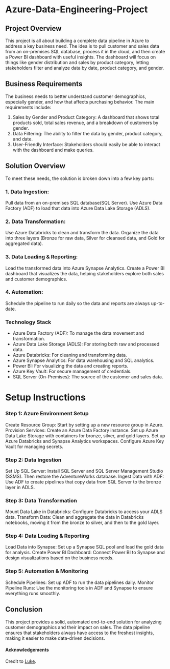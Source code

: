 # Azure-Data-Engineering-Project

## Project Overview
This project is all about building a complete data pipeline in Azure to address a key business need. The idea is to pull customer and sales data from an on-premises SQL database, process it in the cloud, and then create a Power BI dashboard with useful insights. The dashboard will focus on things like gender distribution and sales by product category, letting stakeholders filter and analyze data by date, product category, and gender.

## Business Requirements
The business needs to better understand customer demographics, especially gender, and how that affects purchasing behavior. The main requirements include:

1. Sales by Gender and Product Category: A dashboard that shows total products sold, total sales revenue, and a breakdown of customers by gender.  
2. Data Filtering: The ability to filter the data by gender, product category, and date.  
3. User-Friendly Interface: Stakeholders should easily be able to interact with the dashboard and make queries.  

## Solution Overview
To meet these needs, the solution is broken down into a few key parts:

### 1. Data Ingestion:
Pull data from an on-premises SQL database(SQL Server).
Use Azure Data Factory (ADF) to load that data into Azure Data Lake Storage (ADLS).

### 2. Data Transformation:
Use Azure Databricks to clean and transform the data.
Organize the data into three layers (Bronze for raw data, Silver for cleansed data, and Gold for aggregated data).

### 3. Data Loading & Reporting:
Load the transformed data into Azure Synapse Analytics.
Create a Power BI dashboard that visualizes the data, helping stakeholders explore both sales and customer demographics.

### 4. Automation:
Schedule the pipeline to run daily so the data and reports are always up-to-date.

### Technology Stack

- Azure Data Factory (ADF): To manage the data movement and transformation.  
- Azure Data Lake Storage (ADLS): For storing both raw and processed data.  
- Azure Databricks: For cleaning and transforming data.  
- Azure Synapse Analytics: For data warehousing and SQL analytics.  
- Power BI: For visualizing the data and creating reports.  
- Azure Key Vault: For secure management of credentials.  
- SQL Server (On-Premises): The source of the customer and sales data.  

# Setup Instructions

### Step 1: Azure Environment Setup

   Create Resource Group: Start by setting up a new resource group in Azure.  
   Provision Services:
      Create an Azure Data Factory instance.
      Set up Azure Data Lake Storage with containers for bronze, silver, and gold layers.
      Set up Azure Databricks and Synapse Analytics workspaces.
      Configure Azure Key Vault for managing secrets.

### Step 2: Data Ingestion

   Set Up SQL Server: Install SQL Server and SQL Server Management Studio (SSMS). Then restore the AdventureWorks database.
   Ingest Data with ADF: Use ADF to create pipelines that copy data from SQL Server to the bronze layer in ADLS.

### Step 3: Data Transformation

   Mount Data Lake in Databricks: Configure Databricks to access your ADLS data.
   Transform Data: Clean and aggregate the data in Databricks notebooks, moving it from the bronze to silver, and then to the gold layer.

### Step 4: Data Loading & Reporting

   Load Data into Synapse: Set up a Synapse SQL pool and load the gold data for analysis.
   Create Power BI Dashboard: Connect Power BI to Synapse and design visualizations based on the business needs.

### Step 5: Automation & Monitoring
   Schedule Pipelines: Set up ADF to run the data pipelines daily.
   Monitor Pipeline Runs: Use the monitoring tools in ADF and Synapse to ensure everything runs smoothly.
   
## Conclusion
This project provides a solid, automated end-to-end solution for analyzing customer demographics and their impact on sales. The data pipeline ensures that stakeholders always have access to the freshest insights, making it easier to make data-driven decisions.

#### Acknowledgements
Credit to [Luke](https://www.youtube.com/watch?v=ygJ11fzq_ik&t=3472s).
